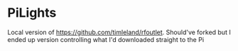# PiLights

Local version of https://github.com/timleland/rfoutlet. Should've forked but I ended up version controlling what I'd downloaded straight to the Pi
